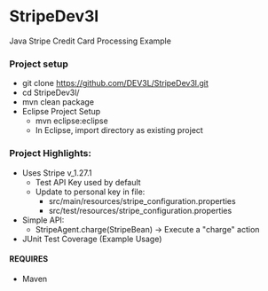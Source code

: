# StripeDev3l
Java Stripe Credit Card Processing Example

### Project setup
* git clone https://github.com/DEV3L/StripeDev3l.git
* cd StripeDev3l/
* mvn clean package
* Eclipse Project Setup
  * mvn eclipse:eclipse
  * In Eclipse, import directory as existing project

### Project Highlights:
* Uses Stripe v_1.27.1
  * Test API Key used by default
  * Update to personal key in file:
    * src/main/resources/stripe_configuration.properties
    * src/test/resources/stripe_configuration.properties
* Simple API:
  * StripeAgent.charge(StripeBean) -> Execute a "charge" action
* JUnit Test Coverage (Example Usage)

#### REQUIRES
* Maven